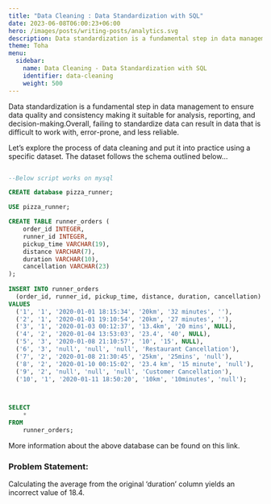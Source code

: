 ```yaml
---
title: "Data Cleaning : Data Standardization with SQL"
date: 2023-06-08T06:00:23+06:00
hero: /images/posts/writing-posts/analytics.svg
description: Data standardization is a fundamental step in data management to ensure data quality and consistency making it suitable for analysis, reporting, and decision-making.Overall, failing to standardize data can result in data that is difficult to work with, error-prone, and less reliable.
theme: Toha
menu:
  sidebar:
    name: Data Cleaning - Data Standardization with SQL
    identifier: data-cleaning
    weight: 500
---
```


Data standardization is a fundamental step in data management to ensure data quality and consistency making it suitable for analysis, reporting, and decision-making.Overall, failing to standardize data can result in data that is difficult to work with, error-prone, and less reliable.

Let’s explore the process of data cleaning and put it into practice using a specific dataset. The dataset follows the schema outlined below…

```sql

--Below script works on mysql

CREATE database pizza_runner;

USE pizza_runner;

CREATE TABLE runner_orders (
    order_id INTEGER,
    runner_id INTEGER,
    pickup_time VARCHAR(19),
    distance VARCHAR(7),
    duration VARCHAR(10),
    cancellation VARCHAR(23)
);
    
INSERT INTO runner_orders
  (order_id, runner_id, pickup_time, distance, duration, cancellation)
VALUES
  ('1', '1', '2020-01-01 18:15:34', '20km', '32 minutes', ''),
  ('2', '1', '2020-01-01 19:10:54', '20km', '27 minutes', ''),
  ('3', '1', '2020-01-03 00:12:37', '13.4km', '20 mins', NULL),
  ('4', '2', '2020-01-04 13:53:03', '23.4', '40', NULL),
  ('5', '3', '2020-01-08 21:10:57', '10', '15', NULL),
  ('6', '3', 'null', 'null', 'null', 'Restaurant Cancellation'),
  ('7', '2', '2020-01-08 21:30:45', '25km', '25mins', 'null'),
  ('8', '2', '2020-01-10 00:15:02', '23.4 km', '15 minute', 'null'),
  ('9', '2', 'null', 'null', 'null', 'Customer Cancellation'),
  ('10', '1', '2020-01-11 18:50:20', '10km', '10minutes', 'null');



SELECT 
    *
FROM
    runner_orders;

```
More information about the above database can be found on this link.

### Problem Statement:

Calculating the average from the original ‘duration’ column yields an incorrect value of 18.4.

